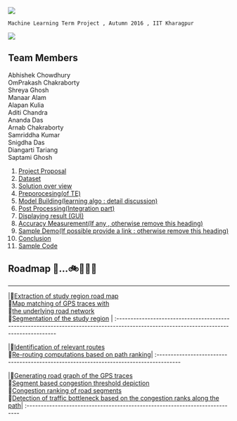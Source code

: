 ![](https://github.com/cs60050/MacTrackz/blob/master/Picture/logo.jpg)

    Machine Learning Term Project , Autumn 2016 , IIT Kharagpur

![](https://github.com/cs60050/MacTrackz/blob/master/Picture/rush_hour_traffic_cartoon_corr.jpg)
## Team Members
  Abhishek Chowdhury <br />
  OmPrakash Chakraborty <br /> 
  Shreya Ghosh <br />
  Manaar Alam <br />
  Alapan Kulia <br />
  Aditi Chandra <br />
  Ananda Das <br />
  Arnab Chakraborty <br />
  Samriddha Kumar <br />
  Snigdha Das <br />
  Diangarti Tariang <br />
  Saptami Ghosh<br /> 



    
1. [ Project Proposal ](https://github.com/cs60050/MacTrackz/blob/master/Docs/Project_Proposal.md) 
2. [Dataset](https://github.com/cs60050/MacTrackz/tree/master/Sample-Data) 
3. [Solution over view]()
4. [Preporocesing(of TE)]()
5. [Model Building(learning algo : detail discussion)]()
6. [Post Processing(Integration part)]()
7. [Displaying result (GUI)]()
8. [Accuracy Measurement(If any , otherwise remove this heading)]()
9. [Sample Demo(If possible provide a link : otherwise remove this heading)]()
10. [Conclusion]()              
11. [Sample Code]()

## Roadmap :vertical_traffic_light:...:bike::minibus::truck::car:
----------------------------------------------------------------------------------------------------------------------------------------
|:oncoming_taxi:[Extraction of study region road map]() <br />:oncoming_taxi:[Map matching of GPS traces with]()<br />:oncoming_taxi:[the underlying road network]()<br />:oncoming_taxi:[Segmentation of the study region]() |
:---------------------------------------------------------------------------------------------------------------------------------------

|:oncoming_taxi:[Identification of relevant routes]()<br />:oncoming_taxi:[Re-routing computations based on path ranking]()|
:--------------------------------------------------------------------------------------

|:oncoming_taxi:[Generating road graph of the GPS traces]()<br />:oncoming_taxi:[Segment based congestion threshold depiction]()<br />:oncoming_taxi:[Congestion ranking of road segments]()<br />:oncoming_taxi:[Detection of traffic bottleneck based on the congestion ranks along the path]()|
:---------------------------------------------------------------------------
